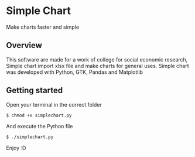 # Simple Chart
Make charts faster and simple

## Overview

This software are made for a work of college for social economic research, Simple chart import xlsx file and make charts for general uses. Simple chart was developed with Python, GTK, Pandas and Matplotlib

## Getting started

Open your terminal in the correct folder
```
$ chmod +x simplechart.py
```
And execute the Python file
```
$ ./simplechart.py
```

Enjoy :D
